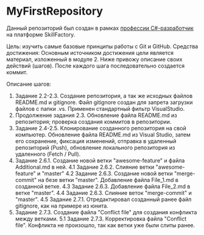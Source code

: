 # MyFirstRepository

Данный репозиторий был создан в рамках [профессии C#-разработчик](https://skillfactory.ru/csharp) на платформе SkillFactory.

Цель: изучить самые базовые принципы работы с Git и GitHub.
Средства достижения: Основным источником достижения цели является материал, изложенный в модуле 2. Ниже привожу описание своих действий (шагов). После каждого шага последовательно создается коммит.

Описание шагов:
1.  Задание 2.2-2.3. Создание репозитория, а так же исходных файлов README.md и gitignore. Файл gitignore создан для запрета загрузки файлов с папки .vs. Применен стандартный фильтр VisualStudio.
2.  Продолжение задания 2.3. Обновление файла README.md из репозитория; проверка создания коммитов в репозитории.
3.  Задание 2.4-2.5. Клонирование созданного репозитория на свой компьютер. Обновление файла README.md из Visual Studio, затем его сохранение, фиксация изменений, отправка в удаленный репозиторий (Push), обновление локального репозитория из удаленного (Fetch / Pull).
4.  Задание 2.6.1. Создание новой ветки "awesome-feature" и файла Additional.md в ней.
4.1 Задание 2.6.2. Слияние ветки "awesome-feature" и "master"
4.2 Задание 2.6.3. Создание новой ветки "merge-commit" на безе ветки "master". Добавление файла File_1.md в созданной ветке.
4.3 Задание 2.6.3. Добавление файла File_2.md в ветке "master".
4.4 Задание 2.6.3. Слияние веток "merge-commit" и "master".
4.5 Задание 2.7.1. Отредактировал созданный ранее файл gitignore, как на примере из юнита.
5.  Задание 2.7.3. Создание файла "Conflict file" для создания конфликта между ветками.
5.1 Задание 2.7.3. Корректировка файла "Conflict file". Конфликта не произошло, так как ветки уже были слиты ранее.